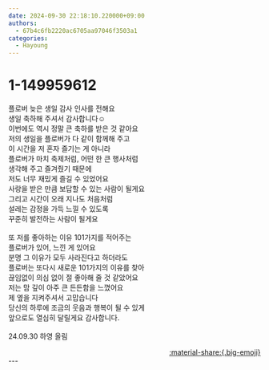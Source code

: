 ```yaml
---
date: 2024-09-30 22:18:10.220000+09:00
authors:
  - 67b4c6fb2220ac6705aa97046f3503a1
categories:
  - Hayoung
---
```


# 1-149959612

<div class="post-container" markdown="1">
<div class="content-container md-sidebar__scrollwrap" markdown="1">

플로버 늦은 생일 감사 인사를 전해요<br>생일 축하해 주셔서 감사합니다☺️<br>이번에도 역시 정말 큰 축하를 받은 것 같아요<br>저의 생일을 플로버가 다 같이 함께해 주고<br>이 시간을 저 혼자 즐기는 게 아니라<br>플로버가 마치 축제처럼, 어떤 한 큰 행사처럼<br>생각해 주고 즐겨줬기 때문에 <br>저도 너무 재밌게 즐길 수 있었어요<br>사랑을 받은 만큼 보답할 수 있는 사람이 될게요<br>그리고 시간이 오래 지나도 처음처럼<br>설레는 감정을 가득 느낄 수 있도록<br>꾸준히 발전하는 사람이 될게요<br><br>또 저를 좋아하는 이유 101가지를 적어주는 <br>플로버가 있어, 느낀 게 있어요<br>분명 그 이유가 모두 사라진다고 하더라도<br>플로버는 또다시 새로운 101가지의 이유를 찾아<br>끊임없이 의심 없이 절 좋아해 줄 것 같았어요<br>저는 맘 깊이 아주 큰 든든함을 느꼈어요<br>제 옆을 지켜주셔서 고맙습니다<br>당신의 하루에 조금의 웃음과 행복이 될 수 있게<br>앞으로도 열심히 달릴게요 감사합니다.<br><br>24.09.30 하영 올림

</div>
</div>

<div style="text-align: right;" markdown="1">
<a href="https://weverse.io/fromis9/artist/1-149959612" style="text-align: right;">:material-share:{.big-emoji}</a>
</div>
---
